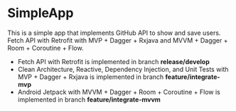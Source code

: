 # SimpleApp

This is a simple app that implements GitHub API to show and save users.
Fetch API with Retrofit with MVP + Dagger + Rxjava and MVVM + Dagger + Room + Coroutine + Flow.

+ Fetch API with Retrofit is implemented in branch **release/develop**
+ Clean Architecture, Reactive, Dependency Injection, and Unit Tests with MVP + Dagger + Rxjava is implemented in branch **feature/integrate-mvp**
+ Android Jetpack with MVVM + Dagger + Room + Coroutine + Flow is implemented in branch **feature/integrate-mvvm**
